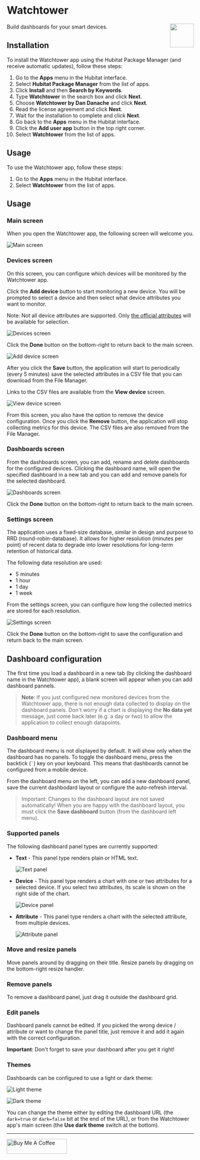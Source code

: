 # Watchtower

<img src="icon.png" style="height: 64px !important; weight: 64px !important; float: right; margin-bottom: 10px">
Build dashboards for your smart devices.

## Installation

To install the Watchtower app using the Hubitat Package Manager (and receive automatic updates), follow these steps:

1. Go to the **Apps** menu in the Hubitat interface.
2. Select **Hubitat Package Manager** from the list of apps.
3. Click **Install** and then **Search by Keywords**.
4. Type **Watchtower** in the search box and click **Next**.
5. Choose **Watchtower by Dan Danache** and click **Next**.
6. Read the license agreement and click **Next**.
7. Wait for the installation to complete and click **Next**.
8. Go back to the **Apps** menu in the Hubitat interface.
9. Click the **Add user app** button in the top right corner.
10. Select **Watchtower** from the list of apps.

## Usage

To use the Watchtower app, follow these steps:

1. Go to the **Apps** menu in the Hubitat interface.
2. Select **Watchtower** from the list of apps.

## Usage

### Main screen

When you open the Watchtower app, the following screen will welcome you.

![Main screen](img/main.png)

### Devices screen

On this screen, you can configure which devices will be monitored by the Watchtower app.

Click the **Add device** button to start monitoring a new device. You will be prompted to select a device and then select what device attributes you want to monitor.

Note: Not all device attributes are supported. Only [the official attributes](https://docs2.hubitat.com/en/developer/driver/capability-list) will be available for selection.

![Devices screen](img/devices.png)

Click the **Done** button on the bottom-right to return back to the main screen.

![Add device screen](img/add-device.png)

After you click the **Save** button, the application will start to periodically (every 5 minutes) save the selected attributes in a CSV file that you can download from the File Manager.

Links to the CSV files are available from the **View device** screen.

![View device screen](img/view-device.png)

From this screen, you also have the option to remove the device configuration. Once you click the **Remove** button, the application will stop collecting metrics for this device. The CSV files are also removed from the File Manager.

### Dashboards screen

From the dashboards screen, you can add, rename and delete dashboards for the configured devices. Clicking the dashboard name, will open the specified dashboard in a new tab and you can add and remove panels for the selected dashboard.

![Dashboards screen](img/dashboards.png)

Click the **Done** button on the bottom-right to return back to the main screen.

### Settings screen

The application uses a fixed-size database, similar in design and purpose to RRD (round-robin-database). It allows for higher resolution (minutes per point) of recent data to degrade into lower resolutions for long-term retention of historical data.

The following data resolution are used:
- 5 minutes
- 1 hour
- 1 day
- 1 week

From the settings screen, you can configure how long the collected metrics are stored for each resolution.

![Settings screen](img/settings.png)

Click the **Done** button on the bottom-right to save the configuration and return back to the main screen.

## Dashboard configuration

The first time you load a dashboard in a new tab (by clicking the dashboard name in the Watchtower app), a blank screen will appear when you can add dashboard pannels.

> **Note**: If you just configured new monitored devices from the Watchtower app, there is not enough data collected to display on the dashboard panels. Don't worry if a chart is displaying the **No data yet** message, just come back later (e.g. a day or two) to allow the application to collect enough datapoints.

### Dashboard menu

The dashboard menu is not displayed by default. It will show only when the dashboard has no panels. To toggle the dashboard menu, press the backtick (`` ` ``) key on your keyboard. This means that dashboards cannot be configured from a mobile device.

From the dashboard menu on the left, you can add a new dashboard panel, save the current dashbodard layout or configure the auto-refresh interval.

> Important: Changes to the dashboard layout are not saved automatically! When you are happy with the dashboard layout, you must click the **Save dashboard** button (from the dashboard left menu).

### Supported panels

The following dashboard panel types are currently supported:

- **Text** - This panel type renders plain or HTML text.

   ![Text panel](img/panel-text.png)

- **Device** - This panel type renders a chart with one or two attributes for a selected device. If you select two attributes, its scale is shown on the right side of the chart.

   ![Device panel](img/panel-device.png)

- **Attribute** - This panel type renders a chart with the selected attribute, from multiple devices.

   ![Attribute panel](img/panel-attribute.png)

### Move and resize panels

Move panels around by dragging on their title. Resize panels by dragging on the bottom-right resize handler.

### Remove panels

To remove a dashboard panel, just drag it outside the dashboard grid.

### Edit panels

Dashboard panels cannot be edited. If you picked the wrong device / attribute or want to change the panel title, just remove it and add it again with the correct configuration.

**Important**: Don't forget to save your dashboard after you get it right!

### Themes
Dashboards can be configured to use a light or dark theme:

![Light theme](img/theme-light.png)

![Dark theme](img/theme-dark.png)

You can change the theme either by editing the dashboard URL (the `dark=true` or `dark=false` bit at the end of the URL), or from the Watchtower app's main screen (the **Use dark theme** switch at the bottom).


---
[<img src="https://cdn.buymeacoffee.com/buttons/v2/default-yellow.png" alt="Buy Me A Coffee" style="height: 40px !important;width: 162px !important">](https://www.buymeacoffee.com/dandanache)
